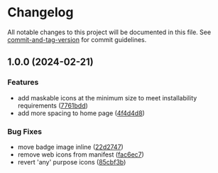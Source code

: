# Changelog

All notable changes to this project will be documented in this file. See [commit-and-tag-version](https://github.com/absolute-version/commit-and-tag-version) for commit guidelines.

## 1.0.0 (2024-02-21)


### Features

* add maskable icons at the minimum size to meet installability requirements ([7761bdd](https://github.com/bryanwagman/website/commit/7761bdd62b841deef54d97f6030055e57577a835))
* add more spacing to home page ([4f4d4d8](https://github.com/bryanwagman/website/commit/4f4d4d86e6247e6788f7577f1e55e78b9a7a5311))


### Bug Fixes

* move badge image inline ([22d2747](https://github.com/bryanwagman/website/commit/22d2747d81c8e1a6fbf5a2e55cbd36cc341eeb59))
* remove web icons from manifest ([fac6ec7](https://github.com/bryanwagman/website/commit/fac6ec744a8de74c698aad3a8eda7a6de3edc4ae))
* revert 'any' purpose icons ([85cbf3b](https://github.com/bryanwagman/website/commit/85cbf3b1ef7dc23fa612706f6b4604cd8f80d2ef))
